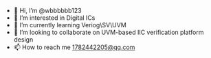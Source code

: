 - 👋 Hi, I’m @wbbbbbb123
- 👀 I’m interested in Digital ICs
- 🌱 I’m currently learning Veriog\SV\UVM
- 💞️ I’m looking to collaborate on UVM-based IIC verification platform design
- 📫 How to reach me 1782442205@qq.com

<!---
wbbbbbb123/wbbbbbb123 is a ✨ special ✨ repository because its `README.md` (this file) appears on your GitHub profile.
You can click the Preview link to take a look at your changes.
--->
